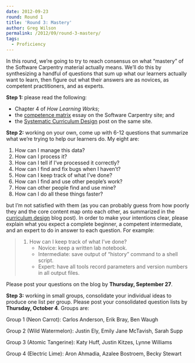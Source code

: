 ```yaml
---
date: 2012-09-23
round: Round 1
title: 'Round 3: Mastery'
author: Greg Wilson
permalink: /2012/09/round-3-mastery/
tags:
  - Proficiency
---
```

In this round, we&#8217;re going to try to reach consensus on what &#8220;mastery&#8221; of the Software Carpentry material actually means. We&#8217;ll do this by synthesizing a handful of questions that sum up what our learners actually want to learn, then figure out what their answers are as novices, as competent practitioners, and as experts.

**Step 1:** please read the following:

*   Chapter 4 of <cite>How Learning Works</cite>;
*   the [competence matrix][1] essay on the Software Carpentry site; and
*   the [Systematic Curriculum Design][2] post on the same site.

**Step 2:** working on your own, come up with 6-12 questions that summarize what we&#8217;re trying to help our learners do. My eight are:

1.  How can I manage this data?
2.  How can I process it?
3.  How can I tell if I&#8217;ve processed it correctly?
4.  How can I find and fix bugs when I haven&#8217;t?
5.  How can I keep track of what I&#8217;ve done?
6.  How can I find and use other people&#8217;s work?
7.  How can other people find and use mine?
8.  How can I do all these things faster?

but I&#8217;m not satisfied with them (as you can probably guess from how poorly they and the core content map onto each other, as summarized in the [curriculum design][2] blog post). In order to make your intentions clear, please explain what you expect a complete beginner, a competent intermediate, and an expert to do in answer to each question. For example:

> 1.  How can I keep track of what I&#8217;ve done? 
>     *   Novice: keep a written lab notebook.
>     *   Intermediate: save output of &#8220;history&#8221; command to a shell script.
>     *   Expert: have all tools record parameters and version numbers in all output files.

Please post your questions on the blog by **Thursday, September 27**.

**Step 3:** working in small groups, consolidate your individual ideas to produce one list per group. Please post your consolidated question lists by **Thursday, October 4**. Groups are:

Group 1 (Neon Carrot): Carlos Anderson, Erik Bray, Ben Waugh

Group 2 (Wild Watermelon): Justin Ely, Emily Jane McTavish, Sarah Supp

Group 3 (Atomic Tangerine): Katy Huff, Justin Kitzes, Lynne Williams

Group 4 (Electric Lime): Aron Ahmadia, Azalee Bostroem, Becky Stewart

 [1]: http://software-carpentry.org/4_0/essays/competence-matrix/
 [2]: http://software-carpentry.org/2012/09/systematic-curriculum-design/
